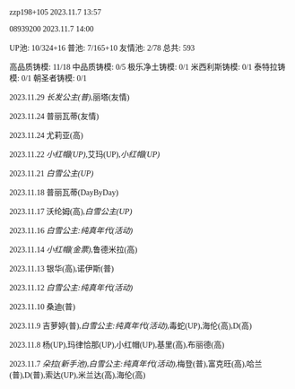 <font face="Fira Code">

zzp198+105 2023.11.7 13:57

08939200 2023.11.7 14:00

UP池: 10/324+16  普池: 7/165+10  友情池: 2/78  总共: 593

高品质铸模: 11/18  中品质铸模: 0/5  极乐净土铸模: 0/1  米西利斯铸模: 0/1  泰特拉铸模: 0/1  朝圣者铸模: 0/1

2023.11.29 *长发公主(普)*,丽塔(友情)

2023.11.24 普丽瓦蒂(友情)

2023.11.24 尤莉亚(高)

2023.11.22 *小红帽(UP)*,艾玛(UP),*小红帽(UP)*

2023.11.21 *白雪公主(UP)*

2023.11.18 普丽瓦蒂(DayByDay)

2023.11.17 沃纶姆(高),*白雪公主(UP)*

2023.11.16 *白雪公主:纯真年代(活动)*

2023.11.14 *小红帽(金票)*,鲁德米拉(高)

2023.11.13 银华(高),诺伊斯(普)

2023.11.12 *白雪公主:纯真年代(活动)*

2023.11.10 桑迪(普)

2023.11.9 吉萝婷(普),*白雪公主:纯真年代(活动)*,毒蛇(UP),海伦(高),D(高)

2023.11.8 杨(UP),玛律恰那(UP),小红帽(UP),基里(高),布丽德(高)

2023.11.7 *朵拉(新手池)*,*白雪公主:纯真年代(活动)*,梅登(普),富克旺(高),哈兰(普),D(普),索达(UP),米兰达(高),海伦(高)

</font>
